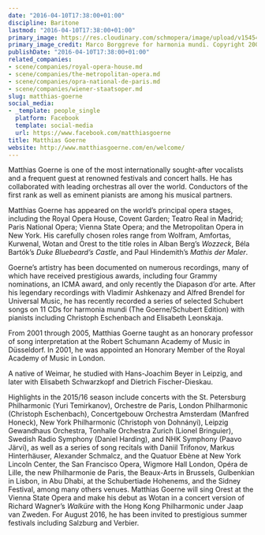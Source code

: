 ```yaml
---
date: "2016-04-10T17:38:00+01:00"
discipline: Baritone
lastmod: "2016-04-10T17:38:00+01:00"
primary_image: https://res.cloudinary.com/schmopera/image/upload/v1545409169/media/webhook-uploads/1460305979936/2016-04-10---GOERNE_Borggreve019.jpg.jpg
primary_image_credit: Marco Borggreve for harmonia mundi. Copyright 2008.
publishDate: "2016-04-10T17:38:00+01:00"
related_companies:
- scene/companies/royal-opera-house.md
- scene/companies/the-metropolitan-opera.md
- scene/companies/opra-national-de-paris.md
- scene/companies/wiener-staatsoper.md
slug: matthias-goerne
social_media:
- _template: people_single
  platform: Facebook
  template: social-media
  url: https://www.facebook.com/matthiasgoerne
title: Matthias Goerne
website: http://www.matthiasgoerne.com/en/welcome/
---
```


Matthias Goerne is one of the most internationally sought-after vocalists and a frequent guest at renowned festivals and concert halls. He has collaborated with leading orchestras all over the world. Conductors of the first rank as well as eminent pianists are among his musical partners.

Matthias Goerne has appeared on the world’s principal opera stages, including the Royal Opera House, Covent Garden; Teatro Real in Madrid; Paris National Opera; Vienna State Opera; and the Metropolitan Opera in New York. His carefully chosen roles range from Wolfram, Amfortas, Kurwenal, Wotan and Orest to the title roles in Alban Berg’s *Wozzeck*, Béla Bartók’s *Duke Bluebeard’s Castle*, and Paul Hindemithʼs *Mathis der Maler*.

Goerne’s artistry has been documented on numerous recordings, many of which have received prestigious awards, including four Grammy nominations, an ICMA award, and only recently the Diapason d’or arte. After his legendary recordings with Vladimir Ashkenazy and Alfred Brendel for Universal Music, he has recently recorded a series of selected Schubert songs on 11 CDs for harmonia mundi (The Goerne/Schubert Edition) with pianists including Christoph Eschenbach and Elisabeth Leonskaja.

From 2001 through 2005, Matthias Goerne taught as an honorary professor of song interpretation at the Robert Schumann Academy of Music in Düsseldorf. In 2001, he was appointed an Honorary Member of the Royal Academy of Music in London.

A native of Weimar, he studied with Hans-Joachim Beyer in Leipzig, and later with Elisabeth Schwarzkopf and Dietrich Fischer-Dieskau.

Highlights in the 2015/16 season include concerts with the St. Petersburg Philharmonic (Yuri Temirkanov), Orchestre de Paris, London Philharmonic (Christoph Eschenbach), Concertgebouw Orchestra Amsterdam (Manfred Honeck), New York Philharmonic (Christoph von Dohnányi), Leipzig Gewandhaus Orchestra, Tonhalle Orchestra Zurich (Lionel Bringuier), Swedish Radio Symphony (Daniel Harding), and NHK Symphony (Paavo Järvi), as well as a series of song recitals with Daniil Trifonov, Markus Hinterhäuser, Alexander Schmalcz, and the Quatuor Ebène at New York Lincoln Center, the San Francisco Opera, Wigmore Hall London, Opéra de Lille, the new Philharmonie de Paris, the Beaux-Arts in Brussels, Gulbenkian in Lisbon, in Abu Dhabi, at the Schubertiade Hohenems, and the Sidney Festival, among many others venues. Matthias Goerne will sing Orest at the Vienna State Opera and make his debut as Wotan in a concert version of Richard Wagner’s *Walküre* with the Hong Kong Philharmonic under Jaap van Zweden. For August 2016, he has been invited to prestigious summer festivals including Salzburg and Verbier.
